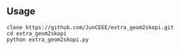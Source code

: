 ## Usage

```
clone https://github.com/JunCEEE/extra_geom2skopi.git
cd extra_geom2skopi
python extra_geom2skopi.py
```

